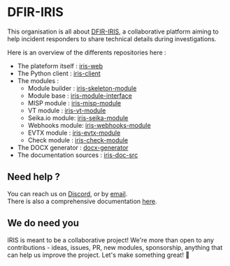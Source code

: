 # DFIR-IRIS
This organisation is all about [DFIR-IRIS](https://dfir-iris.org), a collaborative platform aiming 
to help incident responders to share technical details during investigations.

Here is an overview of the differents repositories here : 
 - The plateform itself : [iris-web](https://github.com/dfir-iris/iris-web) 
 - The Python client : [iris-client](https://github.com/dfir-iris/iris-client)
 - The modules : 
    - Module builder : [iris-skeleton-module](https://github.com/dfir-iris/iris-skeleton-module)
    - Module base : [iris-module-interface](https://github.com/dfir-iris/iris-module-interface)
    - MISP module : [iris-misp-module](https://github.com/dfir-iris/iris-misp-module)
    - VT module : [iris-vt-module](https://github.com/dfir-iris/iris-vt-module)
    - Seika.io module: [iris-seika-module](https://github.com/dfir-iris/iris-seika-module)
    - Webhooks module: [iris-webhooks-module](https://github.com/dfir-iris/iris-webhooks-module)
    - EVTX module : [iris-evtx-module](https://github.com/dfir-iris/iris-evtx-module)
    - Check module : [iris-check-module](https://github.com/dfir-iris/iris-check-module)
- The DOCX generator : [docx-generator](https://github.com/dfir-iris/docx-generator)
- The documentation sources : [iris-doc-src](https://github.com/dfir-iris/iris-doc-src)

## Need help ?
You can reach us on [Discord](https://discord.gg/76tM6QUJza), or by [email](mailto:contact@dfir-iris.org).  
There is also a comprehensive documentation [here](https://docs.dfir-iris.org/). 

## We do need you
IRIS is meant to be a collaborative project! We're more than open to any contributions - ideas, issues, PR, new modules, sponsorship, anything that can help us improve the project. Let's make something great! :tada:

